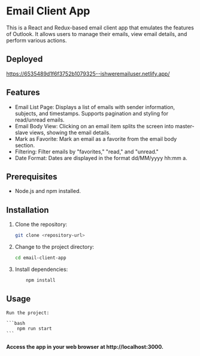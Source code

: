 # Email Client App

This is a React and Redux-based email client app that emulates the features of Outlook. It allows users to manage their emails, view email details, and perform various actions.


## Deployed
https://6535489d1f6f3752b1079325--ishweremailuser.netlify.app/


## Features

- Email List Page: Displays a list of emails with sender information, subjects, and timestamps. Supports pagination and styling for read/unread emails.
- Email Body View: Clicking on an email item splits the screen into master-slave views, showing the email details.
- Mark as Favorite: Mark an email as a favorite from the email body section.
- Filtering: Filter emails by "favorites," "read," and "unread."
- Date Format: Dates are displayed in the format dd/MM/yyyy hh:mm a.

## Prerequisites

- Node.js and npm installed.

## Installation

1. Clone the repository:

   ```bash
   git clone <repository-url>

   ```

2. Change to the project directory:
    
    ```bash
    cd email-client-app
    ```
3. Install dependencies:
     
    ```bash
        npm install
    ```

## Usage

    Run the project:

    ```bash
        npm run start
    ```

#### Access the app in your web browser at http://localhost:3000.
